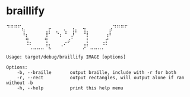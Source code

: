 # braillify


⠙⠛⠛⠋⣄⠀⠀⠀⠀⠀⠀⡤⠀⠀⠀⡀⠀⢠⡀⠀⢤⠀⠀⠀⠀⠀⠀⣠⠙⠛⠛⠋
⠀⠀⠀⠀⠸⡄⠀⠀⠀⠀⢸⠃⠀⠑⡄⠘⠀⡸⠁⠀⠘⡇⠀⠀⠀⠀⢠⠇⠀⠀⠀⠀
⠀⠀⠀⠀⠀⢻⡀⠀⠀⠀⢻⠀⠀⠀⠀⢀⡴⠁⠀⠀⠀⡇⠀⠀⠀⢀⡞⠀⠀⠀⠀⠀
⠀⠀⠀⠀⠀⠈⢁⣀⣀⣀⠘⣇⠀⠀⠐⠁⠀⠀⠀⠀⡸⠃⣀⣀⣀⡈⠁⠀⠀⠀⠀
⠀

```
Usage: target/debug/braillify IMAGE [options]

Options:
    -b, --braille       output braille, include with -r for both
    -r, --rect          output rectangles, will output alone if ran without -b
    -h, --help          print this help menu
```
